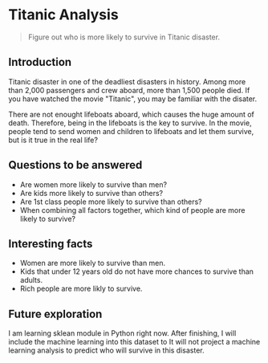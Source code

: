 # Titanic Analysis

> Figure out who is more likely to survive in Titanic disaster. 

## Introduction

Titanic disaster in one of the deadliest disasters in history. Among more than 2,000 passengers and crew aboard, more than 1,500 people died. If you have watched the movie "Titanic", you may be familiar with the disater. 

There are not enought lifeboats aboard, which causes the huge amount of death. Therefore, being in the lifeboats is the key to survive. In the movie, people tend to send women and children to lifeboats and let them survive, but is it true in the real life?

## Questions to be answered

* Are women more likely to survive than men?
* Are kids more likely to survive than others?
* Are 1st class people more likely to survive than others?
* When combining all factors together, which kind of people are more likely to survive?

## Interesting facts

* Women are more likely to survive than men.
* Kids that under 12 years old do not have more chances to survive than adults.
* Rich people are more likly to survive.

## Future exploration  

I am learning sklean module in Python right now. After finishing, I will include the machine learning into this dataset to It will not project a machine learning analysis to predict who will survive in this disaster.
